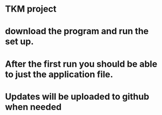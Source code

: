 # TKM project
# download the program and run the set up.
# After the first run you should be able to just the application file.
# Updates will be uploaded to github when needed
